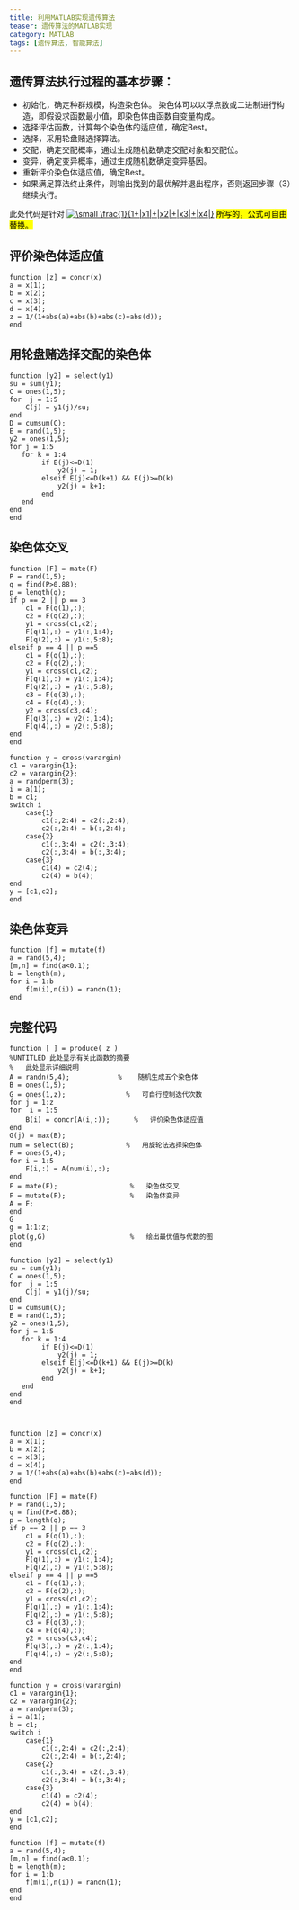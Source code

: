 ```yaml
---
title: 利用MATLAB实现遗传算法
teaser: 遗传算法的MATLAB实现
category: MATLAB
tags: [遗传算法, 智能算法]
---
```


## 遗传算法执行过程的基本步骤：
* 初始化，确定种群规模，构造染色体。 染色体可以以浮点数或二进制进行构造，即假设求函数最小值，即染色体由函数自变量构成。
* 选择评估函数，计算每个染色体的适应值，确定Best。
* 选择，采用轮盘赌选择算法。
* 交配，确定交配概率，通过生成随机数确定交配对象和交配位。
* 变异，确定变异概率，通过生成随机数确定变异基因。
* 重新评价染色体适应值，确定Best。
* 如果满足算法终止条件，则输出找到的最优解并退出程序，否则返回步骤（3）继续执行。

此处代码是针对 <a href="https://www.codecogs.com/eqnedit.php?latex=\small&space;\frac{1}{1&plus;|x1|&plus;|x2|&plus;|x3|&plus;|x4|}" target="_blank"><img src="https://latex.codecogs.com/pdf.latex?\small&space;\frac{1}{1&plus;|x1|&plus;|x2|&plus;|x3|&plus;|x4|}" title="\small \frac{1}{1+|x1|+|x2|+|x3|+|x4|}" /></a> <mark>所写的，公式可自由替换。

## 评价染色体适应值
```
function [z] = concr(x)
a = x(1);
b = x(2);
c = x(3);
d = x(4);
z = 1/(1+abs(a)+abs(b)+abs(c)+abs(d));
end
```

## 用轮盘赌选择交配的染色体
```
function [y2] = select(y1)
su = sum(y1);
C = ones(1,5);
for  j = 1:5
    C(j) = y1(j)/su;
end
D = cumsum(C);
E = rand(1,5);
y2 = ones(1,5);
for j = 1:5
   for k = 1:4
        if E(j)<=D(1)
            y2(j) = 1;
        elseif E(j)<=D(k+1) && E(j)>=D(k)
            y2(j) = k+1;
        end
   end
end
end
```

## 染色体交叉
```
function [F] = mate(F)
P = rand(1,5);
q = find(P>0.88);
p = length(q);
if p == 2 || p == 3
    c1 = F(q(1),:);
    c2 = F(q(2),:);
    y1 = cross(c1,c2);
    F(q(1),:) = y1(:,1:4);
    F(q(2),:) = y1(:,5:8);
elseif p == 4 || p ==5
    c1 = F(q(1),:);
    c2 = F(q(2),:);
    y1 = cross(c1,c2);
    F(q(1),:) = y1(:,1:4);
    F(q(2),:) = y1(:,5:8);
    c3 = F(q(3),:);
    c4 = F(q(4),:);
    y2 = cross(c3,c4);
    F(q(3),:) = y2(:,1:4);
    F(q(4),:) = y2(:,5:8);
end
end

function y = cross(varargin)
c1 = varargin{1};
c2 = varargin{2};
a = randperm(3);
i = a(1);
b = c1;
switch i
    case{1}
        c1(:,2:4) = c2(:,2:4);
        c2(:,2:4) = b(:,2:4);
    case{2}
        c1(:,3:4) = c2(:,3:4);
        c2(:,3:4) = b(:,3:4);
    case{3}
        c1(4) = c2(4);
        c2(4) = b(4);
end
y = [c1,c2];
end
```

## 染色体变异
```
function [f] = mutate(f)
a = rand(5,4);
[m,n] = find(a<0.1);
b = length(m);
for i = 1:b
    f(m(i),n(i)) = randn(1);
end
```

## 完整代码
```
function [ ] = produce( z )
%UNTITLED 此处显示有关此函数的摘要
%   此处显示详细说明
A = randn(5,4);            %    随机生成五个染色体
B = ones(1,5);
G = ones(1,z);               %   可自行控制迭代次数
for j = 1:z
for  i = 1:5
    B(i) = concr(A(i,:));      %   评价染色体适应值
end
G(j) = max(B);
num = select(B);             %   用旋轮法选择染色体
F = ones(5,4);
for i = 1:5
    F(i,:) = A(num(i),:);
end
F = mate(F);                  %   染色体交叉
F = mutate(F);                %   染色体变异
A = F;
end
G
g = 1:1:z;
plot(g,G)                     %   绘出最优值与代数的图
end
 
function [y2] = select(y1)
su = sum(y1);
C = ones(1,5);
for  j = 1:5
    C(j) = y1(j)/su;
end
D = cumsum(C);
E = rand(1,5);
y2 = ones(1,5);
for j = 1:5
   for k = 1:4
        if E(j)<=D(1)
            y2(j) = 1;
        elseif E(j)<=D(k+1) && E(j)>=D(k)
            y2(j) = k+1;
        end
   end
end
end
 
 
 
function [z] = concr(x)
a = x(1);
b = x(2);
c = x(3);
d = x(4);
z = 1/(1+abs(a)+abs(b)+abs(c)+abs(d));
end
 
function [F] = mate(F)
P = rand(1,5);
q = find(P>0.88);
p = length(q);
if p == 2 || p == 3
    c1 = F(q(1),:);
    c2 = F(q(2),:);
    y1 = cross(c1,c2);
    F(q(1),:) = y1(:,1:4);
    F(q(2),:) = y1(:,5:8);
elseif p == 4 || p ==5
    c1 = F(q(1),:);
    c2 = F(q(2),:);
    y1 = cross(c1,c2);
    F(q(1),:) = y1(:,1:4);
    F(q(2),:) = y1(:,5:8);
    c3 = F(q(3),:);
    c4 = F(q(4),:);
    y2 = cross(c3,c4);
    F(q(3),:) = y2(:,1:4);
    F(q(4),:) = y2(:,5:8);
end
end
 
function y = cross(varargin)
c1 = varargin{1};
c2 = varargin{2};
a = randperm(3);
i = a(1);
b = c1;
switch i
    case{1}
        c1(:,2:4) = c2(:,2:4);
        c2(:,2:4) = b(:,2:4);
    case{2}
        c1(:,3:4) = c2(:,3:4);
        c2(:,3:4) = b(:,3:4);
    case{3}
        c1(4) = c2(4);
        c2(4) = b(4);
end
y = [c1,c2];
end
 
function [f] = mutate(f)
a = rand(5,4);
[m,n] = find(a<0.1);
b = length(m);
for i = 1:b
    f(m(i),n(i)) = randn(1);
end
end
```
